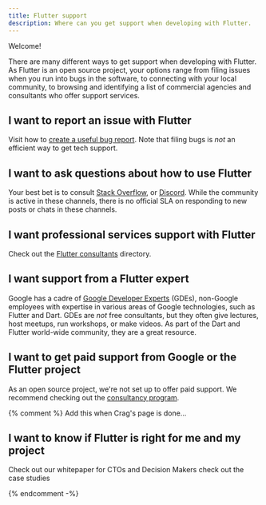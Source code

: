 ```yaml
---
title: Flutter support
description: Where can you get support when developing with Flutter.
---
```


Welcome!

There are many different ways to get support
when developing with Flutter.
As Flutter is an open source project,
your options range from filing issues when you
run into bugs in the software,
to connecting with your local community,
to browsing and identifying a list of commercial agencies
and consultants who offer support services.

## I want to report an issue with Flutter

Visit how to [create a useful bug report](/resources/bug-reports).
Note that filing bugs is _not_ an efficient way to get tech support.

## I want to ask questions about how to use Flutter

Your best bet is to consult
[Stack Overflow](https://stackoverflow.com/questions/tagged/flutter),
or [Discord](https://discord.com/invite/rflutterdev).
While the community is active in these channels,
there is no official SLA on responding to new posts
or chats in these channels.

## I want professional services support with Flutter

Check out the
[Flutter consultants]({{site.main-url}}/consultants)
directory.

## I want support from a Flutter expert

Google has a cadre of [Google Developer Experts][] (GDEs),
non-Google employees with expertise in various areas
of Google technologies, such as Flutter and Dart.
GDEs are _not_ free consultants, but they often give
lectures, host meetups, run workshops, or make videos.
As part of the Dart and Flutter world-wide community,
they are a great resource.

[Google Developer Experts]: https://developers.google.com/community/experts/directory?specialization=dart%2Cflutter

## I want to get paid support from Google or the Flutter project

As an open source project,
we're not set up to offer paid support.
We recommend checking out the
[consultancy program]({{site.main-url}}/consultants).

{% comment %}
Add this when Crag's page is done...

## I want to know if Flutter is right for me and my project

Check out our whitepaper for CTOs and Decision Makers
check out the case studies

{% endcomment -%}
